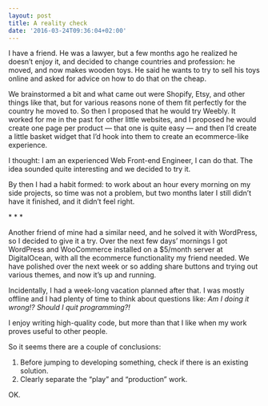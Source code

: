 ```yaml
---
layout: post
title: A reality check
date: '2016-03-24T09:36:04+02:00'
---
```

I have a friend. He was a lawyer, but a few months ago he realized he
doesn’t enjoy it, and decided to change countries and profession: he
moved, and now makes wooden toys. He said he wants to try to sell his
toys online and asked for advice on how to do that on the cheap.

We brainstormed a bit and what came out were Shopify, Etsy, and other
things like that, but for various reasons none of them fit perfectly for
the country he moved to. So then I proposed that he would try Weebly. It
worked for me in the past for other little websites, and I proposed he
would create one page per product — that one is quite easy — and then
I’d create a little basket widget that I’d hook into them to create an
ecommerce-like experience.

I thought: I am an experienced Web Front-end Engineer, I can do that.
The idea sounded quite interesting and we decided to try it.

By then I had a habit formed: to work about an hour every morning on my
side projects, so time was not a problem, but two months later I still
didn’t have it finished, and it didn’t feel right.

\* * *

Another friend of mine had a similar need, and he solved it with
WordPress, so I decided to give it a try. Over the next few days’
mornings I got WordPress and WooCommerce installed on a $5/month server
at DigitalOcean, with all the ecommerce functionality my friend needed.
We have polished over the next week or so adding share buttons and
trying out various themes, and now it’s up and running.

Incidentally, I had a week-long vacation planned after that. I was
mostly offline and I had plenty of time to think about questions like:
_Am I doing it wrong!? Should I quit programming?!_

I enjoy writing high-quality code, but more than that I like when my
work proves useful to other people.

So it seems there are a couple of conclusions:

1. Before jumping to developing something, check if there is an existing solution.
2. Clearly separate the “play” and “production” work.

OK.
